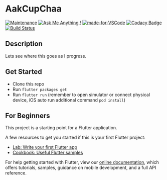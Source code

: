 # AakCupChaa

[![Maintenance](https://img.shields.io/badge/Maintained%3F-yes-green.svg)](https://github.com/takiuddin93/ChatApp/commits/master)
[![Ask Me Anything !](https://img.shields.io/badge/Ask%20me-anything-1abc9c.svg)](https://takiuddin.com)
[![made-for-VSCode](https://img.shields.io/badge/Made%20for-VSCode-1f425f.svg)](https://code.visualstudio.com/)
[![Codacy Badge](https://app.codacy.com/project/badge/Grade/4f2c48c4d5394fbdbc1dddd0bf233d85)](https://www.codacy.com/manual/takiuddin93/AakCupChaa?utm_source=github.com&amp;utm_medium=referral&amp;utm_content=takiuddin93/AakCupChaa&amp;utm_campaign=Badge_Grade)
[![Build Status](https://api.travis-ci.org/takiuddin93/AakCupChaa.svg?branch=master)](https://travis-ci.org/github/takiuddin93/AakCupChaa)

## Description

Lets see where this goes as I progress.

## Get Started

*   Clone this repo
*   Run `flutter packages get`
*   Run `flutter run` (remember to open simulator or connect physical device, iOS auto run additional command `pod install`)

## For Beginners

This project is a starting point for a Flutter application.

A few resources to get you started if this is your first Flutter project:

*   [Lab: Write your first Flutter app](https://flutter.dev/docs/get-started/codelab)
*   [Cookbook: Useful Flutter samples](https://flutter.dev/docs/cookbook)

For help getting started with Flutter, view our
[online documentation](https://flutter.dev/docs), which offers tutorials,
samples, guidance on mobile development, and a full API reference.
